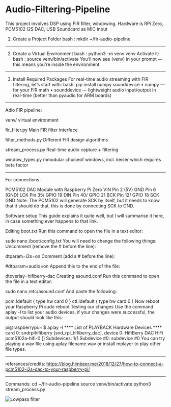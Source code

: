 # Audio-Filtering-Pipeline
This project involves DSP using FIR filter, windowing. Hardware is RPi Zero, PCM5102 I2S DAC, USB Soundcard as MIC input

1. Create a Project Folder
bash : mkdir ~/fir-audio-pipeline
________________________________________
2. Create a Virtual Environment
bash : python3 -m venv venv
Activate it:
bash : source venv/bin/activate
You’ll now see (venv) in your prompt — this means you're inside the environment.
________________________________________
3. Install Required Packages
For real-time audio streaming with FIR filtering, let’s start with:
bash: pip install numpy sounddevice
•	numpy — for your FIR math
•	sounddevice — lightweight audio input/output in real-time (better than pyaudio for ARM boards)

________________________________________
Adio FIR pipeline:

venv/                  virtual environment

fir_filter.py          Main FIR filter interface

filter_methods.py      Different FIR design algorithms

stream_process.py      Real-time audio capture + filtering

window_types.py        mmodular choiceof windows, incl. keiser which requires beta factor
________________________________________
For connections :

PCM5102 DAC Module	with Raspberry Pi Zero
VIN	Pin 2 (5V)
GND	Pin 6 (GND)
LCK	Pin 35/ GPIO 19
DIN	Pin 40/ GPIO 21
BCK	Pin 12/ GPIO 18
SCK	GND
Note: The PCM5102 will generate SCK by itself, but it needs to know that it should do that, this is done by connecting SCK to GND. 

Software setup
This guide explains it quite well, but I will summarise it here, in case something ever happens to that link.

Editing boot.txt
Run this command to open the file in a text editor:

sudo nano /boot/config.txt
You will need to change the following things:
Uncomment (remove the # before the line):

dtparam=i2s=on
Comment (add a # before the line):

#dtparam=audio=on
Append this to the end of the file:

dtoverlay=hifiberry-dac
Creating asound.conf
Run this command to open the file in a text editor:

sudo nano /etc/asound.conf
And paste the following:

pcm.!default  {
 type hw card 0
}
ctl.!default {
 type hw card 0
}
Now reboot your Raspberry Pi
sudo reboot
Testing our changes
Use the command aplay -l to list your audio devices, if your changes were successful, the output should look like this:

pi@raspberrypi:~ $ aplay -l
 **** List of PLAYBACK Hardware Devices ****
 card 0: sndrpihifiberry [snd_rpi_hifiberry_dac], device 0: HifiBerry DAC HiFi pcm5102a-hifi-0 []
   Subdevices: 1/1
   Subdevice #0: subdevice #0
You can try playing a wav file using aplay filename.wav or install mplayer to play other file types.
________________________________________
referances/credits: https://blog.himbeer.me/2018/12/27/how-to-connect-a-pcm5102-i2s-dac-to-your-raspberry-pi/
________________________________________
Commands:
cd ~/fir-audio-pipeline
source venv/bin/activate
python3 stream_process.py



![Lowpass filter](https://github.com/user-attachments/assets/2716795d-eaff-44b0-815e-cca7536fcf62)


